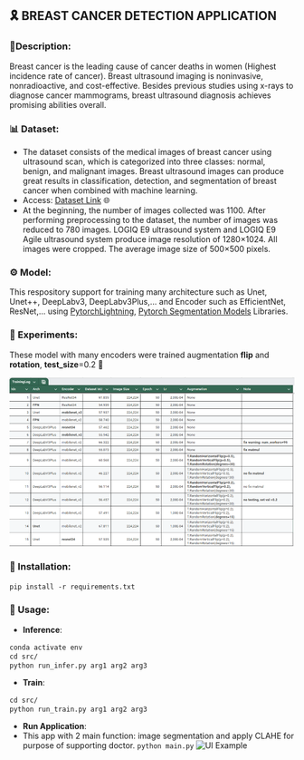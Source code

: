 ## 🎗️ BREAST CANCER DETECTION APPLICATION
### 📜Description:
Breast cancer is the leading cause of cancer deaths in women (Highest incidence rate of cancer).
Breast ultrasound imaging is noninvasive, nonradioactive, and cost-effective. 
Besides previous studies using x-rays to diagnose cancer mammograms, breast ultrasound diagnosis achieves promising abilities overall.
### 📊 Dataset:
- The dataset consists of the medical images of breast cancer using ultrasound scan, which is categorized into three classes: normal, benign, and malignant images.
Breast ultrasound images can produce great results in classification, detection, and segmentation of breast cancer when combined with machine learning.
- Access: [Dataset Link](https://scholar.cu.edu.eg/?q=afahmy/pages/dataset) 🌐
- At the beginning, the number of images collected was 1100. After performing preprocessing to the dataset, the number of images was reduced to 780 images.
LOGIQ E9 ultrasound system and LOGIQ E9 Agile ultrasound system produce image resolution of 1280×1024. All images were cropped. The average image size of 500×500 pixels.

### ⚙️ Model: 
This respository support for training many architecture such as Unet, Unet++, DeepLabv3, DeepLabv3Plus,... and Encoder such as EfficientNet, ResNet,... using [PytorchLightning](https://lightning.ai/docs/pytorch/stable/), [Pytorch Segmentation Models](https://github.com/qubvel-org/segmentation_models.pytorch) Libraries.


### 🧪 Experiments:
These model with many encoders were trained augmentation **flip** and **rotation**, **test_size**=0.2 🔄

![Experiment Results](publics/image.png)

### 🔧 Installation:
`pip install -r requirements.txt`
### 🚀 Usage:
- **Inference**:
```
conda activate env
cd src/
python run_infer.py arg1 arg2 arg3
````
- **Train**:
```
cd src/
python run_train.py arg1 arg2 arg3
```
- **Run Application**:
- This app with 2 main function: image segmentation and apply CLAHE for purpose of supporting doctor.
`python main.py`
![UI Example](publics/UI.png)